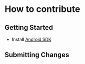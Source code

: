 # How to contribute

## Getting Started

 * Install [Android SDK](http://developer.android.com/sdk/installing/index.html)
  
## Submitting Changes
